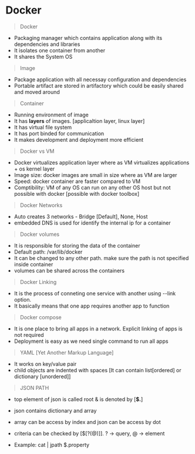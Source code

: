 # Docker

> Docker
- Packaging manager which contains application along with its dependencies and libraries
- It isolates one container from another
- It shares the System OS

> Image
- Package application with all necessay configuration and dependencies
- Portable artifact are stored in artifactory which could be easily shared and moved around

> Container
- Running environment of image
- It has **layers** of images. [applicaltion layer, linux layer]
- It has virtual file system
- It has port binded for communication
- It makes development and deployment more efficient

> Docker vs VM
- Docker virtualizes application layer where as VM virtualizes applications + os kernel layer
- Image size: docker images are small in size where as VM are larger
- Speed: docker container are faster compared to VM
- Comptibility: VM of any OS can run on any other OS host but not possible with docker [possible with docker toolbox] 

> Docker Networks
- Auto creates 3 networks - Bridge [Default], None, Host
- embedded DNS is used for identify the internal ip for a container

> Docker volumes
- It is responsible for storing the data of the container
- Default path: /var/lib/docker
- It can be changed to any other path. make sure the path is not specified inside container
- volumes can be shared across the containers

> Docker Linking
- It is the process of conneting one service with another using --link option.
- It basically means that one app requires another app to function

> Docker compose
- It is one place to bring all apps in a network. Explicit linking of apps is not required
- Deployment is easy as we need single command to run all apps

> YAML [Yet Another Markup Language]
- It works on key/value pair
- child objects are indented with spaces [It can contain list[ordered] or dictionary [unordered]]

> JSON PATH
- top element of json is called root & is denoted by [**$.**]
- json contains dictionary and array
- array can be access by index and json can be access by dot
- criteria can be checked by [$[?(@)]]. ? -> query, @ -> element

- Example: cat <FILE> | jpath $.property
